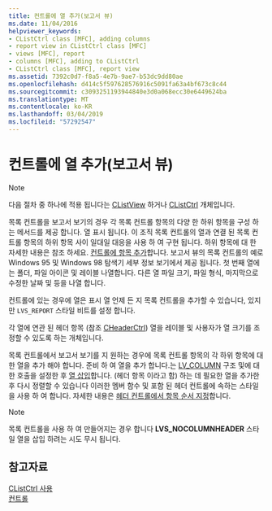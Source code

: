```yaml
---
title: 컨트롤에 열 추가(보고서 뷰)
ms.date: 11/04/2016
helpviewer_keywords:
- CListCtrl class [MFC], adding columns
- report view in CListCtrl class [MFC]
- views [MFC], report
- columns [MFC], adding to CListCtrl
- CListCtrl class [MFC], report view
ms.assetid: 7392c0d7-f8a5-4e7b-9ae7-b53dc9dd80ae
ms.openlocfilehash: d414c5f597628576916c5091fa63a4bf673c8c44
ms.sourcegitcommit: c3093251193944840e3d0a068ecc30e6449624ba
ms.translationtype: MT
ms.contentlocale: ko-KR
ms.lasthandoff: 03/04/2019
ms.locfileid: "57292547"
---
```

# <a name="adding-columns-to-the-control-report-view"></a>컨트롤에 열 추가(보고서 뷰)

> [!NOTE]
>  다음 절차 중 하나에 적용 됩니다는 [CListView](../mfc/reference/clistview-class.md) 하거나 [CListCtrl](../mfc/reference/clistctrl-class.md) 개체입니다.

목록 컨트롤을 보고서 보기의 경우 각 목록 컨트롤 항목의 다양 한 하위 항목을 구성 하는 메서드를 제공 합니다. 열 표시 됩니다. 이 조직 목록 컨트롤의 열과 연결 된 목록 컨트롤 항목의 하위 항목 사이 일대일 대응을 사용 하 여 구현 됩니다. 하위 항목에 대 한 자세한 내용은 참조 하세요. [컨트롤에 항목 추가](../mfc/adding-items-to-the-control.md)합니다. 보고서 뷰의 목록 컨트롤의 예로 Windows 95 및 Windows 98 탐색기 세부 정보 보기에서 제공 됩니다. 첫 번째 열에는 폴더, 파일 아이콘 및 레이블 나열합니다. 다른 열 파일 크기, 파일 형식, 마지막으로 수정한 날짜 및 등을 나열 합니다.

컨트롤에 있는 경우에 열은 표시 열 언제 든 지 목록 컨트롤을 추가할 수 있습니다, 있지만 `LVS_REPORT` 스타일 비트를 설정 합니다.

각 열에 연관 된 헤더 항목 (참조 [CHeaderCtrl](../mfc/reference/cheaderctrl-class.md)) 열을 레이블 및 사용자가 열 크기를 조정할 수 있도록 하는 개체입니다.

목록 컨트롤에서 보고서 보기를 지 원하는 경우에 목록 컨트롤 항목의 각 하위 항목에 대 한 열을 추가 해야 합니다. 준비 하 여 열을 추가 합니다.는 [LV_COLUMN](/windows/desktop/api/commctrl/ns-commctrl-taglvcolumna) 구조 및에 대 한 호출을 설정한 후 [열 삽입](../mfc/reference/clistctrl-class.md#insertcolumn)합니다. (헤더 항목 이라고 함) 하는 데 필요한 열을 추가한 후 다시 정렬할 수 있습니다 이러한 멤버 함수 및 포함 된 헤더 컨트롤에 속하는 스타일을 사용 하 여 합니다. 자세한 내용은 [헤더 컨트롤에서 항목 순서 지정](../mfc/ordering-items-in-the-header-control.md)합니다.

> [!NOTE]
>  목록 컨트롤을 사용 하 여 만들어지는 경우 합니다 **LVS_NOCOLUMNHEADER** 스타일 열을 삽입 하려는 시도 무시 됩니다.

## <a name="see-also"></a>참고자료

[CListCtrl 사용](../mfc/using-clistctrl.md)<br/>
[컨트롤](../mfc/controls-mfc.md)

